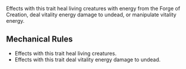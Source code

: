 
Effects with this trait heal living creatures with energy from the Forge of Creation, deal vitality energy damage to undead, or manipulate vitality energy.  

## Mechanical Rules

 - Effects with this trait heal living creatures.
 - Effects with this trait  deal vitality energy damage to undead.